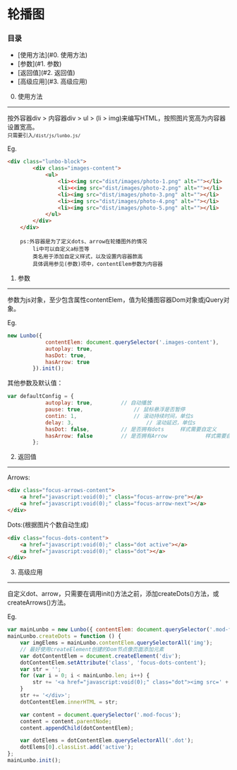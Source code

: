 # 轮播图
### 目录
- [使用方法](#0. 使用方法)
- [参数](#1. 参数)
- [返回值](#2. 返回值)
- [高级应用](#3. 高级应用)

0. 使用方法
-----------
按外容器div > 内容器div > ul > (li > img)来编写HTML，按照图片宽高为内容器设置宽高。  
<small>只需要引入`/dist/js/lunbo.js/`</small>

Eg.
```html
<div class="lunbo-block">
		<div class="images-content">
			<ul>
				<li><<img src="dist/images/photo-1.png" alt=""></li>
				<li><<img src="dist/images/photo-2.png" alt=""></li>
				<li><img src="dist/images/photo-3.png" alt=""></li>
				<li><img src="dist/images/photo-4.png" alt=""></li>
				<li><img src="dist/images/photo-5.png" alt=""></li>
			</ul>
		</div>
	</div>
```
		ps:外容器是为了定义dots、arrow在轮播图外的情况
			li中可以自定义a标签等
			类名用于添加自定义样式，以及设置内容器款高
			具体调用参见(参数)项中，contentElem参数为内容器
1. 参数
---------
参数为js对象，至少包含属性contentElem，值为轮播图容器Dom对象或jQuery对象。  

Eg.
```javascript
new Lunbo({
			contentElem: document.querySelector('.images-content'),
			autoplay: true,
			hasDot: true,
			hasArrow: true
		}).init();
```
其他参数及默认值：
```javascript
var defaultConfig = {
			autoplay: true,			// 自动播放
			pause: true,				// 鼠标悬浮是否暂停
			contin: 1,					// 滚动持续时间，单位s
			delay: 3,						// 滚动延迟，单位s
			hasDot: false,			// 是否拥有dots		样式需要自定义
			hasArrow: false			// 是否拥有Arrow			样式需要自定义
		};
```

2. 返回值
-----------
Arrows:
```html
<div class="focus-arrows-content">
	<a href="javascript:void(0);" class="focus-arrow-pre"></a>
	<a href="javascript:void(0);" class="focus-arrow-next"></a>
</div>
```
Dots:(根据图片个数自动生成)
```html
<div class="focus-dots-content">
	<a href="javascript:void(0);" class="dot active"></a>
	<a href="javascript:void(0);" class="dot"></a>
</div>
```

3. 高级应用
---------------
自定义dot、arrow，只需要在调用init()方法之前，添加createDots()方法，或createArrows()方法。  

Eg.
```javascript
var mainLunbo = new Lunbo({ contentElem: document.querySelector('.mod-focus') });
mainLunbo.createDots = function () {
	var imgElems = mainLunbo.contentElem.querySelectorAll('img');
	// 最好使用createElement创建的Dom节点像页面添加元素
	var dotContentElem = document.createElement('div');
	dotContentElem.setAttribute('class', 'focus-dots-content');
	var str = '';
	for (var i = 0; i < mainLunbo.len; i++) {
		str += '<a href="javascript:void(0);" class="dot"><img src=' + imgElems[i].src + ' alt=' + imgElems[i].alt + ' /></a>';
	}
	str += '</div>';
	dotContentElem.innerHTML = str;

	var content = document.querySelector('.mod-focus');
	content = content.parentNode;
	content.appendChild(dotContentElem);

	var dotElems = dotContentElem.querySelectorAll('.dot');
	dotElems[0].classList.add('active');
};
mainLunbo.init();
```
